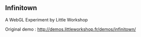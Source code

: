 ## Infinitown

A WebGL Experiment by Little Workshop

Original demo : http://demos.littleworkshop.fr/demos/infinitown/

